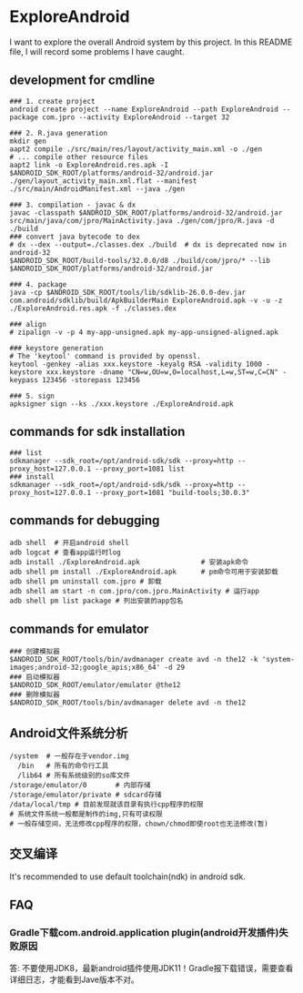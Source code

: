 # ExploreAndroid

I want to explore the overall Android system by this project. In this README file, I will record some problems I have caught.

## development for cmdline

```shell
### 1. create project
android create project --name ExploreAndroid --path ExploreAndroid --package com.jpro --activity ExploreAndroid --target 32

### 2. R.java generation
mkdir gen
aapt2 compile ./src/main/res/layout/activity_main.xml -o ./gen
# ... compile other resource files
aapt2 link -o ExploreAndroid.res.apk -I $ANDROID_SDK_ROOT/platforms/android-32/android.jar ./gen/layout_activity_main.xml.flat --manifest ./src/main/AndroidManifest.xml --java ./gen

### 3. compilation - javac & dx
javac -classpath $ANDROID_SDK_ROOT/platforms/android-32/android.jar src/main/java/com/jpro/MainActivity.java ./gen/com/jpro/R.java -d ./build
### convert java bytecode to dex
# dx --dex --output=./classes.dex ./build  # dx is deprecated now in android-32
$ANDROID_SDK_ROOT/build-tools/32.0.0/d8 ./build/com/jpro/* --lib $ANDROID_SDK_ROOT/platforms/android-32/android.jar 

### 4. package
java -cp $ANDROID_SDK_ROOT/tools/lib/sdklib-26.0.0-dev.jar com.android/sdklib/build/ApkBuilderMain ExploreAndroid.apk -v -u -z ./ExploreAndroid.res.apk -f ./classes.dex

### align
# zipalign -v -p 4 my-app-unsigned.apk my-app-unsigned-aligned.apk

### keystore generation
# The 'keytool' command is provided by openssl.
keytool -genkey -alias xxx.keystore -keyalg RSA -validity 1000 -keystore xxx.keystore -dname "CN=w,OU=w,O=localhost,L=w,ST=w,C=CN" -keypass 123456 -storepass 123456

### 5. sign
apksigner sign --ks ./xxx.keystore ./ExploreAndroid.apk
```

## commands for sdk installation

```shell
### list
sdkmanager --sdk_root=/opt/android-sdk/sdk --proxy=http --proxy_host=127.0.0.1 --proxy_port=1081 list
### install
sdkmanager --sdk_root=/opt/android-sdk/sdk --proxy=http --proxy_host=127.0.0.1 --proxy_port=1081 "build-tools;30.0.3"
```

## commands for debugging

```shell
adb shell  # 开启android shell
adb logcat # 查看app运行时log
adb install ./ExploreAndroid.apk               # 安装apk命令
adb shell pm install ./ExploreAndroid.apk      # pm命令可用于安装卸载
adb shell pm uninstall com.jpro # 卸载
adb shell am start -n com.jpro/com.jpro.MainActivity # 运行app
adb shell pm list package # 列出安装的app包名
```

## commands for emulator

```shell
### 创建模拟器
$ANDROID_SDK_ROOT/tools/bin/avdmanager create avd -n the12 -k 'system-images;android-32;google_apis;x86_64' -d 29
### 启动模拟器
$ANDROID_SDK_ROOT/emulator/emulator @the12
### 删除模拟器
$ANDROID_SDK_ROOT/tools/bin/avdmanager delete avd -n the12
```

## Android文件系统分析

```shell
/system  # 一般存在于vendor.img
  /bin   # 所有的命令行工具
  /lib64 # 所有系统级别的so库文件
/storage/emulator/0       # 内部存储
/storage/emulator/private # sdcard存储
/data/local/tmp # 目前发现就该目录有执行cpp程序的权限
# 系统文件系统一般都是制作的img,只有可读权限
# 一般存储空间，无法修改cpp程序的权限，chown/chmod即使root也无法修改(暂)
```

## 交叉编译

It's recommended to use default toolchain(ndk) in android sdk.

## FAQ

### Gradle下载com.android.application plugin(android开发插件)失败原因
答: 不要使用JDK8，最新android插件使用JDK11！Gradle报下载错误，需要查看详细日志，才能看到Jave版本不对。

